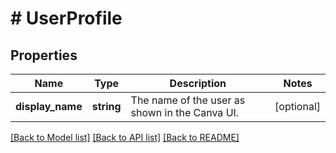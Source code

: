 # # UserProfile

## Properties

Name | Type | Description | Notes
------------ | ------------- | ------------- | -------------
**display_name** | **string** | The name of the user as shown in the Canva UI. | [optional]

[[Back to Model list]](../../README.md#models) [[Back to API list]](../../README.md#endpoints) [[Back to README]](../../README.md)
